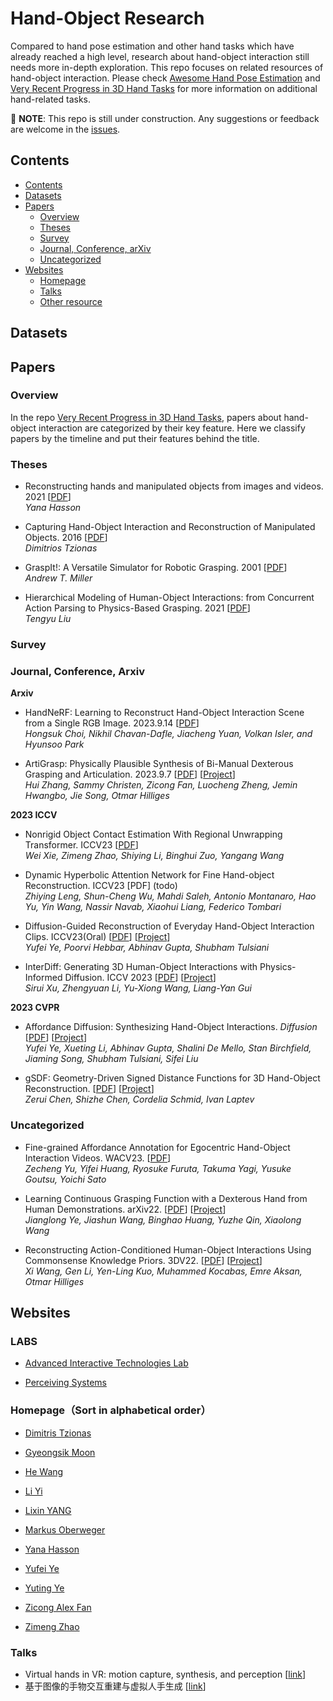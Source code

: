 # Hand-Object Research

Compared to hand pose estimation and other hand tasks which have already reached a high level, research about hand-object interaction still needs more in-depth exploration. This repo focuses on related resources of hand-object interaction. Please check [Awesome Hand Pose Estimation](https://github.com/xinghaochen/awesome-hand-pose-estimation) and [Very Recent Progress in 3D Hand Tasks](https://github.com/SeanChenxy/Hand3DResearch#hand-object-interaction) for more information on additional hand-related tasks.

🚧 **NOTE**: This repo is still under construction. Any suggestions or feedback are welcome in the [issues](https://github.com/Holiday888/Hand-Object-Research/issues).

## Contents

  - [Contents](#contents)
  - [Datasets](#datasets)
  - [Papers](#papers)
    - [Overview](#overview)
    - [Theses](#theses)
    - [Survey](#survey)
    - [Journal, Conference, arXiv](#journal-conference-arxiv)
    - [Uncategorized](#uncategorized)
  - [Websites](#websites)
    - [Homepage](#homepages)
    - [Talks](#talks)
    - [Other resource](#other-resource)
    
 ## Datasets
 
 
 ## Papers
 
 ### Overview
 In the repo [Very Recent Progress in 3D Hand Tasks](https://github.com/SeanChenxy/Hand3DResearch#hand-object-interaction), papers about hand-object interaction are categorized by their key feature. Here we classify papers by the timeline and put their features behind the title.  
 
 
 
 
 
 
 
 
 ### Theses
 + Reconstructing hands and manipulated objects from images and videos. 2021
   [[PDF](https://hal.science/tel-03616841/file/thesis_yana_hasson.pdf)]\
   *Yana Hasson*
   
 + Capturing Hand-Object Interaction and Reconstruction of Manipulated Objects. 2016
   [[PDF](https://ps.is.mpg.de/uploads_file/attachment/attachment/340/Thesis_FINAL_online.pdf)]\
   *Dimitrios Tzionas*
   
 + GraspIt!: A Versatile Simulator for Robotic Grasping. 2001
   [[PDF](http://www1.cs.columbia.edu/~amiller/thesis.pdf)]\
   *Andrew T. Miller*
   
 + Hierarchical Modeling of Human-Object Interactions: from Concurrent Action Parsing to Physics-Based Grasping. 2021
   [[PDF](https://scholar.google.com/scholar?q=Hierarchical+Modeling+of+Human-Object+Interactions:+from+Concurrent+Action+Parsing+to+Physics-Based+Grasping&hl=zh-CN&as_sdt=0&as_vis=1&oi=scholart)]\
   *Tengyu Liu*
   
 ### Survey
 
 ### Journal, Conference, Arxiv
**Arxiv**
+ HandNeRF: Learning to Reconstruct Hand-Object Interaction Scene from a Single RGB Image. 2023.9.14 
  [[PDF](https://arxiv.org/pdf/2309.07891v1.pdf)] \
  *Hongsuk Choi, Nikhil Chavan-Dafle, Jiacheng Yuan, Volkan Isler, and Hyunsoo Park*


+ ArtiGrasp: Physically Plausible Synthesis of Bi-Manual Dexterous Grasping and Articulation. 2023.9.7
  [[PDF](https://arxiv.org/pdf/2309.03891.pdf)]
  [[Project](https://eth-ait.github.io/artigrasp/)]\
  *Hui Zhang, Sammy Christen, Zicong Fan, Luocheng Zheng, Jemin Hwangbo, Jie Song, Otmar Hilliges*
  

 
**2023 ICCV**
+ Nonrigid Object Contact Estimation With Regional Unwrapping Transformer. ICCV23
  [[PDF](https://arxiv.org/pdf/2308.14074.pdf)]\
  *Wei Xie, Zimeng Zhao, Shiying Li, Binghui Zuo, Yangang Wang*
 
+ Dynamic Hyperbolic Attention Network for Fine Hand-object Reconstruction. ICCV23
  [PDF] (todo)\
  *Zhiying Leng, Shun-Cheng Wu, Mahdi Saleh, Antonio Montanaro, Hao Yu, Yin Wang, Nassir Navab, Xiaohui Liang, Federico Tombari*

+ Diffusion-Guided Reconstruction of Everyday Hand-Object Interaction Clips. ICCV23(Oral)
  [[PDF](https://arxiv.org/pdf/2309.05663.pdf)]
  [[Project](https://judyye.github.io/diffhoi-www/)]\
  *Yufei Ye, Poorvi Hebbar, Abhinav Gupta, Shubham Tulsiani*

+ InterDiff: Generating 3D Human-Object Interactions with Physics-Informed Diffusion. ICCV 2023
  [[PDF](https://arxiv.org/pdf/2308.16905.pdf)]
  [[Project](https://sirui-xu.github.io/InterDiff/)]\
  *Sirui Xu, Zhengyuan Li, Yu-Xiong Wang, Liang-Yan Gui*


 **2023 CVPR**
 + Affordance Diffusion: Synthesizing Hand-Object Interactions. *Diffusion*
   [[PDF](https://arxiv.org/pdf/2303.12538.pdf)]
   [[Project](https://judyye.github.io/affordiffusion-www/)]\
   *Yufei Ye, Xueting Li, Abhinav Gupta, Shalini De Mello, Stan Birchfield, Jiaming Song, Shubham Tulsiani, Sifei Liu*

+ gSDF: Geometry-Driven Signed Distance Functions for 3D Hand-Object Reconstruction.
  [[PDF](https://arxiv.org/pdf/2304.11970.pdf)]
  [[Project](https://zerchen.github.io/projects/gsdf.html)]\
  *Zerui Chen, Shizhe Chen, Cordelia Schmid, Ivan Laptev*
 
 
 
 
 ### Uncategorized
 
 + Fine-grained Affordance Annotation for Egocentric Hand-Object Interaction Videos. WACV23.
   [[PDF](https://arxiv.org/pdf/2302.03292v1.pdf)]\
   *Zecheng Yu, Yifei Huang, Ryosuke Furuta, Takuma Yagi, Yusuke Goutsu, Yoichi Sato*
   
 + Learning Continuous Grasping Function with a Dexterous Hand from Human Demonstrations. arXiv22.
   [[PDF](https://arxiv.org/pdf/2207.05053.pdf)]
   [[Project](https://jianglongye.com/cgf/)]\
   *Jianglong Ye, Jiashun Wang, Binghao Huang, Yuzhe Qin, Xiaolong Wang*
   
 + Reconstructing Action-Conditioned Human-Object Interactions Using Commonsense Knowledge Priors. 3DV22.
   [[PDF](https://arxiv.org/pdf/2209.02485.pdf)]
   [[Project](https://eth-ait.github.io/rhoi/)]\
   *Xi Wang, Gen Li, Yen-Ling Kuo, Muhammed Kocabas, Emre Aksan, Otmar Hilliges*
   
   
 
 ## Websites
 
 ### LABS
 + [Advanced Interactive Technologies Lab](https://ait.ethz.ch/index.php)

 + [Perceiving Systems](https://ps.is.mpg.de/)
 
 ### Homepage（Sort in alphabetical order）
 + [Dimitris Tzionas](https://ps.is.mpg.de/person/dtzionas)
 
 + [Gyeongsik Moon](https://mks0601.github.io/)

 + [He Wang](https://hughw19.github.io/)

 + [Li Yi](https://ericyi.github.io/)
 
 + [Lixin YANG](https://lixiny.github.io/)
 
 + [Markus Oberweger](https://moberweger.github.io/index)
 
 + [Yana Hasson](https://hassony2.github.io/)
 
 + [Yufei Ye](https://judyye.github.io/)
 
 + [Yuting Ye](http://yutingye.info/Research.html)

 + [Zicong Alex Fan](https://zc-alexfan.github.io/)
 
 + [Zimeng Zhao](https://tneitap.gitee.io/)

### Talks
+ Virtual hands in VR: motion capture, synthesis, and perception [[link](https://dl.acm.org/doi/abs/10.1145/3388769.3407494)]
+ 基于图像的手物交互重建与虚拟人手生成 [[link](https://apposcmf8kb5033.pc.xiaoe-tech.com/detail/l_62b959b9e4b0eca59c0ec26c/4?fromH5=true)]
